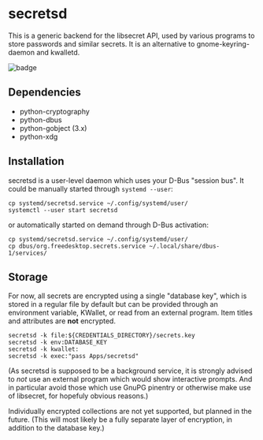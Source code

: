 # secretsd

This is a generic backend for the libsecret API, used by various programs to store passwords and similar secrets. It is an alternative to gnome-keyring-daemon and kwalletd.

![badge](https://img.shields.io/badge/works%20on%20my%20machine-yes-green.svg?style=flat)

## Dependencies

  * python-cryptography
  * python-dbus
  * python-gobject (3.x)
  * python-xdg

## Installation

secretsd is a user-level daemon which uses your D-Bus "session bus". It could be manually started through `systemd --user`:

    cp systemd/secretsd.service ~/.config/systemd/user/
    systemctl --user start secretsd

or automatically started on demand through D-Bus activation:

    cp systemd/secretsd.service ~/.config/systemd/user/
    cp dbus/org.freedesktop.secrets.service ~/.local/share/dbus-1/services/

## Storage

For now, all secrets are encrypted using a single "database key", which is stored in a regular file by default but can be provided through an environment variable, KWallet, or read from an external program. Item titles and attributes are **not** encrypted.

    secretsd -k file:${CREDENTIALS_DIRECTORY}/secrets.key
    secretsd -k env:DATABASE_KEY
    secretsd -k kwallet:
    secretsd -k exec:"pass Apps/secretsd"

(As secretsd is supposed to be a background service, it is strongly advised to _not_ use an external program which would show interactive prompts. And in particular avoid those which use GnuPG pinentry or otherwise make use of libsecret, for hopefuly obvious reasons.)

Individually encrypted collections are not yet supported, but planned in the future. (This will most likely be a fully separate layer of encryption, in addition to the database key.)
